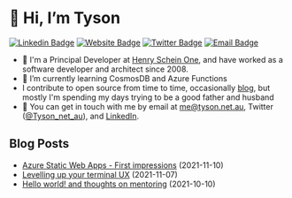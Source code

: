# 👋 Hi, I’m Tyson

[![Linkedin Badge](https://img.shields.io/badge/-tysonrbenson-blue?style=flat&logo=Linkedin&logoColor=white&link=https://www.linkedin.com/in/tysonrbenson/)](https://www.linkedin.com/in/tysonrbenson/)
[![Website Badge](https://img.shields.io/badge/-tyson.net.au-6AAB02?style=flat&logo=Google-Chrome&logoColor=white&link=https://www.tyson.net.au)](https://www.tyson.net.au)
[![Twitter Badge](https://img.shields.io/badge/-@Tyson_net_au-1ca0f1?style=flat&labelColor=1ca0f1&logo=twitter&logoColor=white&link=https://twitter.com/_jesslim)](https://twitter.com/Tyson_net_au)
[![Email Badge](https://img.shields.io/badge/-me@tyson.net.au-c14438?style=flat&logo=Minutemailer&logoColor=white&link=mailto:jessicalim813@gmail.com)](mailto:jessicalim813@gmail.com)


- 👀 I'm a Principal Developer at [Henry Schein One](https://henryscheinone.com.au/), and have worked as a software developer and architect since 2008.
- 🌱 I’m currently learning CosmosDB and Azure Functions
- I contribute to open source from time to time, occasionally [blog](https://www.tyson.net.au/blog), but mostly I'm spending my days trying to be a good father and husband
- 💬 You can get in touch with me by email at [me@tyson.net.au](mailto:me@tyson.net.au), Twitter ([@Tyson_net_au](https://twitter.com/Tyson_net_au)), and [LinkedIn](https://www.linkedin.com/in/tysonrbenson/).

## Blog Posts

- [Azure Static Web Apps - First impressions](https://www.tyson.net.au/blog/azure-swa-first-impressions/) (2021-11-10)
- [Levelling up your terminal UX](https://www.tyson.net.au/blog/terminal-ux/) (2021-11-07)
- [Hello world! and thoughts on mentoring](https://www.tyson.net.au/blog/hello-world/) (2021-10-10)
